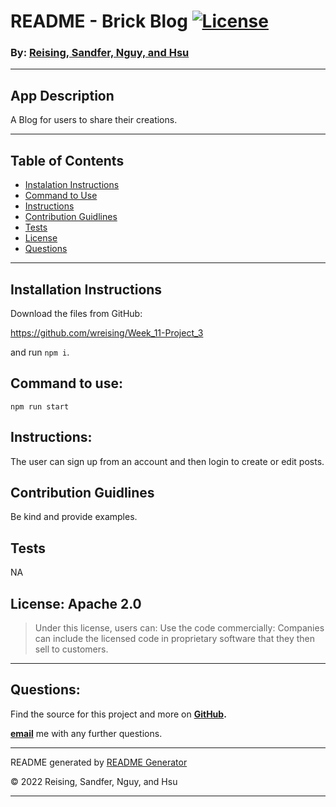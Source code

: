 # README - Brick Blog [![License](https://img.shields.io/badge/License-Apache_2.0-blue.svg)](https://opensource.org/licenses/Apache-2.0)

### By: [Reising, Sandfer, Nguy, and Hsu](#questions)

---

## App Description

A Blog for users to share their creations.

---

## Table of Contents
- [Instalation Instructions](#install)
- [Command to Use](#command)
- [Instructions](#instructions)
- [Contribution Guidlines](#contribution)
- [Tests](#tests)
- [License](#license)
- [Questions](#questions)

---

## Installation Instructions

Download the files from GitHub:

https://github.com/wreising/Week_11-Project_3

and run `npm i`.

## Command to use:

<code>npm run start</code>

## Instructions:

The user can sign up from an account and then login to create or edit posts.

## Contribution Guidlines

Be kind and provide examples.

## Tests

NA

## License: Apache 2.0

>Under this license, users can: Use the code commercially: Companies can include the licensed code in proprietary software that they then sell to customers.

---

## Questions:

Find the source for this project and more on **[GitHub](https://github.com/wreising).**

**[email](william@reising.dev)** me with any further questions.

---

README generated by [README Generator](https://github.com/wreising/Week_5-Homework_1)

© 2022 Reising, Sandfer, Nguy, and Hsu

---
